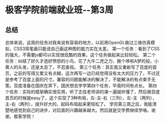 # 极客学院前端就业班--第3周
## 总结
总体来说，这周的任务对我来说有容易的地方，以前用OpenGL做过三维仿真模拟，CSS3简笔画只能说自己画这种图的能力实在太差。
第一个任务：看到了CSS的强大，不需要js都可以实现很炫酷的效果，这个任务做起来比较轻松。
第二个任务：纠结了好久才选好愤怒的小鸟，花了九牛二虎之力，搬个哆啦A梦的投，小黄人的头发，还是太丑了，不忍直视。
第三个任务：其实我又重新写了百度的首页，之前的写得又累又有点糊，这次再写一边已经觉得没有太大的压力了，不过还是参考了百度上面的尺寸。兼容的问题能解决的解决了，不能解决的有点束手无策。百度准备在国庆在弄下，国庆想去学学第四个任务，毕竟时间有点长。
第四个任务：实际的框架确实很实用，听了志佳老师讲的课一遍就听懂了，然后做百度首页的时候就easy了，这个实现了3种布局，左-主-右（三列），左-主（两列），主-右（两列），提升好大的，起码布局起来更轻松了。
学完第三周之后，我能清楚地感觉到自己的进步，对后面的兴趣越来越大。然后就是交学费继续学咯。谢谢，极客学院！